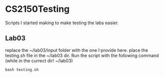 # CS2150Testing
Scripts I started making to make testing the labs easier.

## Lab03
replace the ~/lab03/input folder with the one I provide here.
place the testing.sh file in the ~/lab03 dir.
Run the script with the following command (while in the currect dir! ~/lab03)
```
bash testing.sh
```
